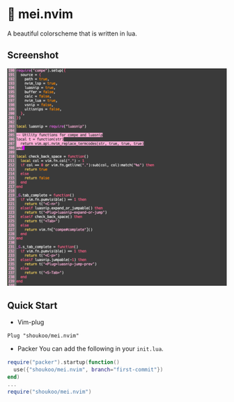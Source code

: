# 💮 mei.nvim
A beautiful colorscheme that is written in lua.

## Screenshot
![screenshot](screenshot.png)

## Quick Start
* Vim-plug
```vim
Plug "shoukoo/mei.nvim"
```
* Packer
You can add the following in your `init.lua`.
```lua
require("packer").startup(function()
  use({"shoukoo/mei.nvim", branch="first-commit"})
end)
...
require("shoukoo/mei.nvim")
```
